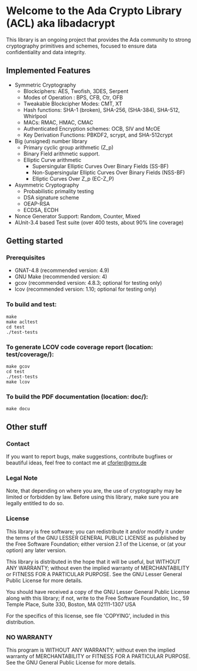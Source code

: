 Welcome to the Ada Crypto Library (ACL) aka libadacrypt
=======================================================
This library is an ongoing project that provides the Ada community to
strong cryptography primitives and schemes, focused to ensure
data confidentiality and data integrity. 


Implemented Features
-----------------------
 - Symmetric Cryptography
   - Blockciphers: AES, Twofish, 3DES, Serpent
   - Modes of Operation : BPS, CFB, Ctr, OFB 
   - Tweakable Blockcipher Modes:  CMT, XT
   - Hash functions: SHA-1 (broken), SHA-256, (SHA-384), SHA-512, Whirlpool
   - MACs: RMAC, HMAC, CMAC
   - Authenticated Encryption schemes: OCB, SIV and McOE
   - Key Derivation Functions: PBKDF2, scrypt, and SHA-512crypt
 - Big (unsigned) number library
   - Primary cyclic group arithmetic  (Z_p)
   - Binary Field arithmetic support.
   - Elliptic Curve arithmetic
      - Supersingular Elliptic Curves Over Binary Fields  (SS-BF)
      - Non-Supersingular Elliptic Curves Over Binary Fields (NSS-BF)
      - Elliptic Curves Over Z_p (EC-Z_P)
 - Asymmetric Cryptography
   - Probabilistic primality testing
   - DSA signature scheme
   - OEAP-RSA 
   - ECDSA, ECDH
 - Nonce Generator Support: Random, Counter, Mixed
 - AUnit-3.4 based Test suite (over 400 tests, about 90% line coverage)


Getting started
-----------------
### Prerequisites 
 * GNAT-4.8 (recommended version: 4.9)
 * GNU Make (recommended version: 4)
 * gcov (recommended version: 4.8.3; optional for testing only)
 * lcov (recommended version: 1.10;  optional for testing only)


### To build and test:
    make
    make acltest
    cd test  
    ./test-tests
	

### To generate LCOV code coverage report (location: test/coverage/):
    make gcov
    cd test  
    ./test-tests
    make lcov
    


### To build the PDF documentation (location: doc/):
    make docu
    

Other stuff
-----------
### Contact
If you want to report bugs, make suggestions, contribute bugfixes or
beautiful ideas, feel free to contact me at cforler@gmx.de


### Legal Note
Note, that depending on where you are, the use of cryptography may be
limited or forbidden by law. Before using this library, make sure you
are legally entitled to do so.

### License 
This library is free software; you can redistribute it and/or
modify it under the terms of the GNU LESSER GENERAL PUBLIC LICENSE
as published by the Free Software Foundation; either
version 2.1 of the License, or (at your option) any later version.

This library is distributed in the hope that it will be useful,
but WITHOUT ANY WARRANTY; without even the implied warranty of
MERCHANTABILITY or FITNESS FOR A PARTICULAR PURPOSE.  See the GNU Lesser
General Public License for more details.

You should have received a copy of the GNU Lesser General Public
License along with this library; if not, write to the Free Software
Foundation, Inc., 59 Temple Place, Suite 330, Boston, MA  02111-1307  USA

For the specifics of this license, see file 'COPYING', included in
this distribution.


### NO WARRANTY
This program is WITHOUT ANY WARRANTY; without even the implied warranty 
of MERCHANTABILITY or FITNESS FOR A PARTICULAR PURPOSE. 
See the  GNU General Public License for more details.




